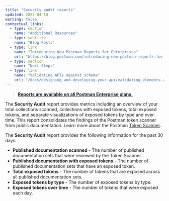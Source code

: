```yaml
---
title: "Security audit reports"
updated: 2022-04-18
warning: false
contextual_links:
  - type: section
    name: "Additional Resources"
  - type: subtitle
    name: "Blog Posts"
  - type: link
    name: "Introducing New Postman Reports for Enterprises"
    url: "https://blog.postman.com/introducing-new-postman-reports-for-enterprises/"
  - type: section
    name: "Next Steps"
  - type: link
    name: "Validating APIs against schema"
    url: "/docs/designing-and-developing-your-api/validating-elements-against-schema/"
---
```


> [__Reports are available on all Postman Enterprise plans.__](https://www.postman.com/pricing)

The __Security Audit__ report provides metrics including an overview of your total collections scanned, collections with exposed tokens, total exposed tokens, and separate visualizations of exposed tokens by type and over time. This report consolidates the findings of the Postman token scanner from public documentation. Learn more about the Postman [Token Scanner](/docs/api-security/token-scanner/).

The **Security Audit** report provides the following information for the past 30 days:

* __Published documentation scanned__ - The number of published documentation sets that were reviewed by the Token Scanner.
* __Published documentation with exposed tokens__ - The number of published documentation sets that have an exposed token.
* __Total exposed tokens__ - The number of tokens that are exposed across all published documentation sets.
* __Exposed tokens by type__ - The number of exposed tokens by type.
* __Exposed tokens over time__ - The number of tokens that were exposed each day.
